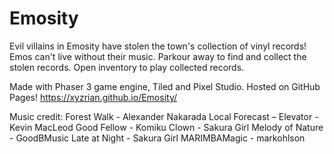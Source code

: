 # Emosity
Evil villains in Emosity have stolen the town's collection of vinyl records! Emos can't live without their music. Parkour away to find and collect the stolen records. Open inventory to play collected records. 

Made with Phaser 3 game engine, Tiled and Pixel Studio. Hosted on GitHub Pages! https://xyzrian.github.io/Emosity/

Music credit:
Forest Walk - Alexander Nakarada
Local Forecast – Elevator - Kevin MacLeod
Good Fellow - Komiku 
Clown - Sakura Girl
Melody of Nature - GoodBMusic
Late at Night - Sakura Girl
MARIMBAMagic - markohlson
